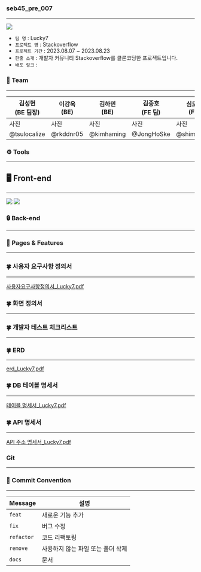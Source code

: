 
### seb45_pre_007
****
 <img src="https://camo.githubusercontent.com/dcc135bf022f0d6dfb72e0d8616d1d4db4a6c6c0aed4261baccd27e6cb722c1b/68747470733a2f2f636f6e74656e742e7072657373706167652e636f6d2f75706c6f6164732f323635382f63313932305f6c6f676f2d737461636b6f766572666c6f772d62616e6e65722e6a70673f3634323234">

- `팀 명` : Lucky7
- `프로젝트 명` : Stackoverflow
- `프로젝트 기간` : 2023.08.07 ~ 2023.08.23
- `한줄 소개` : 개발자 커뮤니티 Stackoverflow를 클론코딩한 프로젝트입니다.
- `배포 링크` :


### 👫 Team
***
| 김성현 <br> (BE 팀장) | 이강욱 <br> (BE) | 김하민 <br> (BE) | 김종호 <br> (FE 팀) | 심도연 <br> (FE) | 정진용 <br> (FE) |
|---------------|---------------|---------------|-----------------|------|---------------|
| 사진            | 사진            | 사진            | 사진              | 사진   | 사진            |
| @tsulocalize  | @rkddnr05     | @kimhaming    | @JongHoSke      | @shimdokite | @jinyong1015  |


### ⚙️ Tools
***


## 🖥 Front-end
***
<img src="https://img.shields.io/badge/JS-색상코드?style=flat-square&logo=javascript&logoColor=로고색"/>

<img src="https://img.shields.io/badge/html5-E34F26?style=for-the-badge&logo=html5&logoColor=white">

### 🔒 Back-end
***


### 🌟 Pages & Features
***


### 🍀 사용자 요구사항 정의서
***
[사용자요구사항정의서_Lucky7.pdf](..%2FDownloads%2F%EC%82%AC%EC%9A%A9%EC%9E%90%EC%9A%94%EA%B5%AC%EC%82%AC%ED%95%AD%EC%A0%95%EC%9D%98%EC%84%9C%28Lucky7%29.pdf)

### 🍀 화면 정의서
***


### 🍀 개발자 테스트 체크리스트
***


### 🍀 ERD
***
[erd_Lucky7.pdf](..%2FDownloads%2FERD%EC%84%A4%EA%B3%84%EC%84%9C.pdf)

### 🍀 DB 테이블 명세서
***
[테이블 명세서_Lucky7.pdf](..%2FDownloads%2F%ED%85%8C%EC%9D%B4%EB%B8%94%20%EB%AA%85%EC%84%B8%EC%84%9C_Lucky7.pdf)

### 🍀 API 명세서
***
[API 주소 명세서_Lucky7.pdf](..%2FDownloads%2FAPI%20%EC%A3%BC%EC%86%8C%20%EB%AA%85%EC%84%B8%EC%84%9C_Lucky7.pdf)

### Git
***


### 🔗 Commit Convention
***
| Message    | 설명                  |
|------------|---------------------|
| `feat`     | 새로운 기능 추가           |
| `fix`      | 버그 수정               |
| `refactor` | 코드 리팩토링             |
| `remove`   | 사용하지 않는 파일 또는 폴더 삭제 |
| `docs`     | 문서                  |